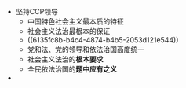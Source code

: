 - 坚持CCP领导
	- 中国特色社会主义最本质的特征
	- 社会主义法治最根本的保证
	- ((6135fc8b-b4c4-4874-b4b5-2053d121e544))
	- 党和法、党的领导和依法治国高度统一
	- 社会主义法治的**根本要求**
	- 全民依法治国的**题中应有之义**
-